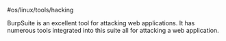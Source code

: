 #os/linux/tools/hacking

BurpSuite is an excellent tool for attacking web applications. It has numerous tools integrated into this suite all for attacking a web application.